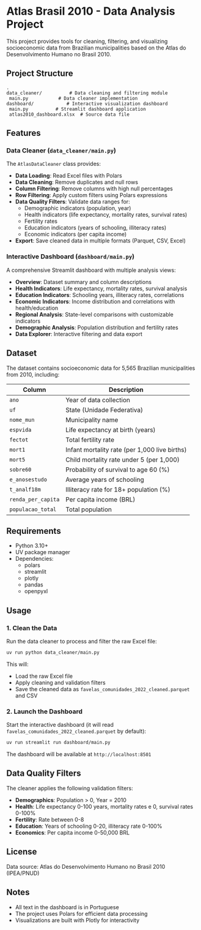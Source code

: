 # Atlas Brasil 2010 - Data Analysis Project

This project provides tools for cleaning, filtering, and visualizing socioeconomic data from Brazilian municipalities based on the Atlas do Desenvolvimento Humano no Brasil 2010.

## Project Structure

```
.
data_cleaner/          # Data cleaning and filtering module
 main.py           # Data cleaner implementation
dashboard/            # Interactive visualization dashboard
 main.py          # Streamlit dashboard application
 atlas2010_dashboard.xlsx  # Source data file
```

## Features

### Data Cleaner (`data_cleaner/main.py`)

The `AtlasDataCleaner` class provides:

- **Data Loading**: Read Excel files with Polars
- **Data Cleaning**: Remove duplicates and null rows
- **Column Filtering**: Remove columns with high null percentages
- **Row Filtering**: Apply custom filters using Polars expressions
- **Data Quality Filters**: Validate data ranges for:
  - Demographic indicators (population, year)
  - Health indicators (life expectancy, mortality rates, survival rates)
  - Fertility rates
  - Education indicators (years of schooling, illiteracy rates)
  - Economic indicators (per capita income)
- **Export**: Save cleaned data in multiple formats (Parquet, CSV, Excel)

### Interactive Dashboard (`dashboard/main.py`)

A comprehensive Streamlit dashboard with multiple analysis views:

- **Overview**: Dataset summary and column descriptions
- **Health Indicators**: Life expectancy, mortality rates, survival analysis
- **Education Indicators**: Schooling years, illiteracy rates, correlations
- **Economic Indicators**: Income distribution and correlations with health/education
- **Regional Analysis**: State-level comparisons with customizable indicators
- **Demographic Analysis**: Population distribution and fertility rates
- **Data Explorer**: Interactive filtering and data export

## Dataset

The dataset contains socioeconomic data for 5,565 Brazilian municipalities from 2010, including:

| Column | Description |
|--------|-------------|
| `ano` | Year of data collection |
| `uf` | State (Unidade Federativa) |
| `nome_mun` | Municipality name |
| `espvida` | Life expectancy at birth (years) |
| `fectot` | Total fertility rate |
| `mort1` | Infant mortality rate (per 1,000 live births) |
| `mort5` | Child mortality rate under 5 (per 1,000) |
| `sobre60` | Probability of survival to age 60 (%) |
| `e_anosestudo` | Average years of schooling |
| `t_analf18m` | Illiteracy rate for 18+ population (%) |
| `renda_per_capita` | Per capita income (BRL) |
| `populacao_total` | Total population |

## Requirements

- Python 3.10+
- UV package manager
- Dependencies:
  - polars
  - streamlit
  - plotly
  - pandas
  - openpyxl

## Usage

### 1. Clean the Data

Run the data cleaner to process and filter the raw Excel file:

```bash
uv run python data_cleaner/main.py
```

This will:
- Load the raw Excel file
- Apply cleaning and validation filters
- Save the cleaned data as `favelas_comunidades_2022_cleaned.parquet` and CSV

### 2. Launch the Dashboard

Start the interactive dashboard (it will read `favelas_comunidades_2022_cleaned.parquet` by default):

```bash
uv run streamlit run dashboard/main.py
```

The dashboard will be available at `http://localhost:8501`

## Data Quality Filters

The cleaner applies the following validation filters:

- **Demographics**: Population > 0, Year = 2010
- **Health**: Life expectancy 0-100 years, mortality rates e 0, survival rates 0-100%
- **Fertility**: Rate between 0-8
- **Education**: Years of schooling 0-20, illiteracy rate 0-100%
- **Economics**: Per capita income 0-50,000 BRL

## License

Data source: Atlas do Desenvolvimento Humano no Brasil 2010 (IPEA/PNUD)

## Notes

- All text in the dashboard is in Portuguese
- The project uses Polars for efficient data processing
- Visualizations are built with Plotly for interactivity
